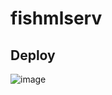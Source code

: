 # fishmlserv

## Deploy
![image](https://github.com/user-attachments/assets/aa0556f8-1873-4adc-af03-69b0a1a69eb4)
